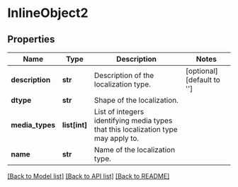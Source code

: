 # InlineObject2

## Properties
Name | Type | Description | Notes
------------ | ------------- | ------------- | -------------
**description** | **str** | Description of the localization type. | [optional] [default to '']
**dtype** | **str** | Shape of the localization. | 
**media_types** | **list[int]** | List of integers identifying media types that this localization type may apply to. | 
**name** | **str** | Name of the localization type. | 

[[Back to Model list]](../README.md#documentation-for-models) [[Back to API list]](../README.md#documentation-for-api-endpoints) [[Back to README]](../README.md)


